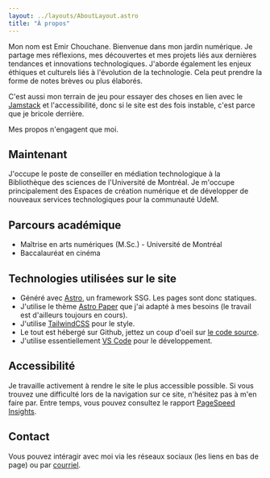 ```yaml
---
layout: ../layouts/AboutLayout.astro
title: "À propos"
---
```


Mon nom est Emir Chouchane. Bienvenue dans mon jardin numérique. 
Je partage mes réflexions, mes découvertes et mes projets liés aux dernières tendances et innovations technologiques. J'aborde également les enjeux éthiques et culturels liés à l'évolution de la technologie. Cela peut prendre la forme de notes brèves ou plus élaborés.

C'est aussi mon terrain de jeu pour essayer des choses en lien avec le [Jamstack](https://jamstack.org/) et l'accessibilité, donc si le site est des fois instable, c'est parce que je bricole derrière.

Mes propos n'engagent que moi.

## Maintenant
J'occupe le poste de conseiller en médiation technologique à la Bibliothèque des sciences de l'Université de Montréal. Je m'occupe principalement des Espaces de création numérique et de développer de nouveaux services technologiques pour la communauté UdeM.

## Parcours académique
- Maîtrise en arts numériques (M.Sc.) - Université de Montréal
- Baccalauréat en cinéma

## Technologies utilisées sur le site
- Généré avec [Astro](https://astro.build), un framework SSG. Les pages sont donc statiques.
- J'utilise le thème [Astro Paper](https://github.com/satnaing/astro-paper) que j'ai adapté à mes besoins (le travail est d'ailleurs toujours en cours).
- J'utilise [TailwindCSS](https://tailwindcss.com/) pour le style. 
- Le tout est hébergé sur Github, jettez un coup d'oeil sur [le code source](https://github.com/emirgc/echouchane).
- J'utilise essentiellement [VS Code](https://code.visualstudio.com/) pour le développement. 

## Accessibilité
Je travaille activement à rendre le site le plus accessible possible. Si vous trouvez une difficulté lors de la navigation sur ce site, n'hésitez pas à m'en faire par. Entre temps, vous pouvez consultez le rapport [PageSpeed Insights](https://pagespeed.web.dev/analysis/https-echouchane-com/jromy90t76?form_factor=desktop).

## Contact
Vous pouvez intéragir avec moi via les réseaux sociaux (les liens en bas de page)
ou par [courriel](mailto:ec@echouchane.com).
